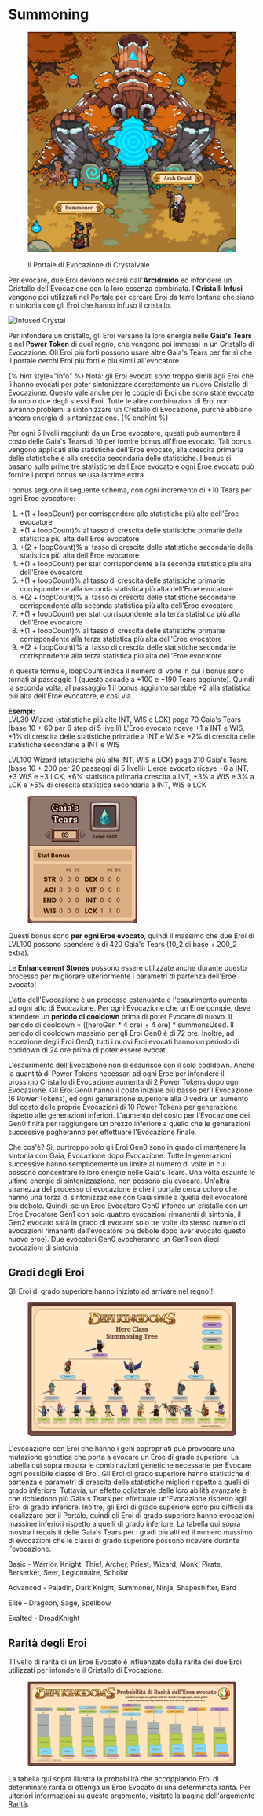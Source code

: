 # Summoning

<figure><img src="../../../.gitbook/assets/image.png" alt="" width="563"><figcaption><p>Il Portale di Evocazione di Crystalvale</p></figcaption></figure>

Per evocare, due Eroi devono recarsi dall'**Arcidruido** ed infondere un Cristallo dell'Evocazione con la loro essenza combinata. I **Cristalli Infusi** vengono poi utilizzati nel [Portale](../../../gameplay/zone-di-gioco/portal.md) per cercare Eroi da terre lontane che siano in sintonia con gli Eroi che hanno infuso il cristallo.

![Infused Crystal](https://dfk-hv.b-cdn.net/art-assets/crystal-yellow.gif)

Per infondere un cristallo, gli Eroi versano la loro energia nelle **Gaia's Tears** e nel **Power Token** di quel regno, che vengono poi immessi in un Cristallo di Evocazione. Gli Eroi più forti possono usare altre Gaia's Tears per far sì che il portale cerchi Eroi più forti e più simili all'evocatore.

{% hint style="info" %}
Nota: gli Eroi evocati sono troppo simili agli Eroi che li hanno evocati per poter sintonizzare correttamente un nuovo Cristallo di Evocazione. Questo vale anche per le coppie di Eroi che sono state evocate da uno o due degli stessi Eroi. Tutte le altre combinazioni di Eroi non avranno problemi a sintonizzare un Cristallo di Evocazione, purché abbiano ancora energia di sintonizzazione.
{% endhint %}

Per ogni 5 livelli raggiunti da un Eroe evocatore, questi può aumentare il costo delle Gaia's Tears di 10 per fornire bonus all'Eroe evocato. Tali bonus vengono applicati alle statistiche dell'Eroe evocato, alla crescita primaria delle statistiche e alla crescita secondaria delle statistiche. I bonus si basano sulle prime tre statistiche dell'Eroe evocato e ogni Eroe evocato può fornire i propri bonus se usa lacrime extra.

I bonus seguono il seguente schema, con ogni incremento di +10 Tears per ogni Eroe evocatore:

1. \+(1 + loopCount) per corrispondere alle statistiche più alte dell'Eroe evocatore
2. \+(1 + loopCount)% al tasso di crescita delle statistiche primarie della statistica più alta dell'Eroe evocatore
3. \+(2 + loopCount)% al tasso di crescita delle statistiche secondarie della statistica più alta dell'Eroe evocatore
4. \+(1 + loopCount) per stat corrispondente alla seconda statistica più alta dell'Eroe evocatore
5. \+(1 + loopCount)% al tasso di crescita delle statistiche primarie corrispondente alla seconda statistica più alta dell'Eroe evocatore
6. \+(2 + loopCount)% al tasso di crescita delle statistiche secondarie corrispondente alla seconda statistica più alta dell'Eroe evocatore
7. \+(1 + loopCount) per stat corrispondente alla terza statistica più alta dell'Eroe evocatore
8. \+(1 + loopCount)% al tasso di crescita delle statistiche primarie corrispondente alla terza statistica più alta dell'Eroe evocatore
9. \+(2 + loopCount)% al tasso di crescita delle statistiche secondarie corrispondente alla terza statistica più alta dell'Eroe evocatore

In queste formule, loopCount indica il numero di volte in cui i bonus sono tornati al passaggio 1 (questo accade a +100 e +190 Tears aggiunte). Quindi la seconda volta, al passaggio 1 il bonus aggiunto sarebbe +2 alla statistica più alta dell'Eroe evocatore, e così via.

**Esempi:**\
LVL30 Wizard (statistiche più alte INT, WIS e LCK) paga 70 Gaia's Tears (base 10 + 60 per 6 step di 5 livelli) L'Eroe evocato riceve +1 a INT e WIS, +1% di crescita delle statistiche primarie a INT e WIS e +2% di crescita delle statistiche secondarie a INT e WIS

LVL100 Wizard (statistiche più alte INT, WIS e LCK) paga 210 Gaia's Tears (base 10 + 200 per 20 passaggi di 5 livelli) L'eroe evocato riceve +6 a INT, +3 WIS e +3 LCK, +6% statistica primaria crescita a INT, +3% a WIS e 3% a LCK e +5% di crescita statistica secondaria a INT, WIS e LCK

<figure><img src="../../../.gitbook/assets/image (3).png" alt="" width="223"><figcaption></figcaption></figure>

Questi bonus sono **per** **ogni Eroe evocato**, quindi il massimo che due Eroi di LVL100 possono spendere è di 420 Gaia's Tears (10_2 di base + 200_2 extra).

Le **Enhancement Stones** possono essere utilizzate anche durante questo processo per migliorare ulteriormente i parametri di partenza dell'Eroe evocato!

L'atto dell'Evocazione è un processo estenuante e l'esaurimento aumenta ad ogni atto di Evocazione. Per ogni Evocazione che un Eroe compie, deve attendere un **periodo di cooldown** prima di poter Evocare di nuovo. Il periodo di cooldown = ((heroGen \* 4 ore) + 4 ore) \* summonsUsed. Il periodo di cooldown massimo per gli Eroi Gen0 è di 72 ore. Inoltre, ad eccezione degli Eroi Gen0, tutti i nuovi Eroi evocati hanno un periodo di cooldown di 24 ore prima di poter essere evocati.

L'esaurimento dell'Evocazione non si esaurisce con il solo cooldown. Anche la quantità di Power Tokens necessari ad ogni Eroe per infondere il prossimo Cristallo di Evocazione aumenta di 2 Power Tokens dopo ogni Evocazione. Gli Eroi Gen0 hanno il costo iniziale più basso per l'Evocazione (6 Power Tokens), ed ogni generazione superiore alla 0 vedrà un aumento del costo delle proprie Evocazioni di 10 Power Tokens per generazione rispetto alle generazioni inferiori. L'aumento del costo per l'Evocazione dei Gen0 finirà per raggiungere un prezzo inferiore a quello che le generazioni successive pagheranno per effettuare l'Evocazione finale.

Che cos'è? Sì, purtroppo solo gli Eroi Gen0 sono in grado di mantenere la sintonia con Gaia, Evocazione dopo Evocazione. Tutte le generazioni successive hanno semplicemente un limite al numero di volte in cui possono concentrare le loro energie nelle Gaia's Tears. Una volta esaurite le ultime energie di sintonizzazione, non possono più evocare. Un'altra stranezza del processo di evocazione è che il portale cerca coloro che hanno una forza di sintonizzazione con Gaia simile a quella dell'evocatore più debole. Quindi, se un Eroe Evocatore Gen0 infonde un cristallo con un Eroe Evocatore Gen1 con solo quattro evocazioni rimanenti di sintonia, il Gen2 evocato sarà in grado di evocare solo tre volte (lo stesso numero di evocazioni rimanenti dell'evocatore più debole dopo aver evocato questo nuovo eroe). Due evocatori Gen0 evocheranno un Gen1 con dieci evocazioni di sintonia.

## Gradi degli Eroi

Gli Eroi di grado superiore hanno iniziato ad arrivare nel regno!!!

<figure><img src="../../../.gitbook/assets/image (7).png" alt=""><figcaption></figcaption></figure>

L'evocazione con Eroi che hanno i geni appropriati può provocare una mutazione genetica che porta a evocare un Eroe di grado superiore. La tabella qui sopra mostra le combinazioni genetiche necessarie per Evocare ogni possibile classe di Eroi. Gli Eroi di grado superiore hanno statistiche di partenza e parametri di crescita delle statistiche migliori rispetto a quelli di grado inferiore. Tuttavia, un effetto collaterale delle loro abilità avanzate è che richiedono più Gaia's Tears per effettuare un'Evocazione rispetto agli Eroi di grado inferiore. Inoltre, gli Eroi di grado superiore sono più difficili da localizzare per il Portale, quindi gli Eroi di grado superiore hanno evocazioni massime inferiori rispetto a quelli di grado inferiore. La tabella qui sopra mostra i requisiti delle Gaia's Tears per i gradi più alti ed il numero massimo di evocazioni che le classi di grado superiore possono ricevere durante l'evocazione.

Basic - Warrior, Knight, Thief, Archer, Priest, Wizard, Monk, Pirate, Berserker, Seer, Legionnaire, Scholar

Advanced - Paladin, Dark Knight, Summoner, Ninja, Shapeshifter, Bard

Elite - Dragoon, Sage, Spellbow

Exalted - DreadKnight

## Rarità degli Eroi

Il livello di rarità di un Eroe Evocato è influenzato dalla rarità dei due Eroi utilizzati per infondere il Cristallo di Evocazione.

<figure><img src="../../../.gitbook/assets/image (15).png" alt=""><figcaption></figcaption></figure>

La tabella qui sopra illustra la probabilità che accoppiando Eroi di determinate rarità si ottenga un Eroe Evocato di una determinata rarità. Per ulteriori informazioni su questo argomento, visitate la pagina dell'argomento [Rarità](rarity.md).
